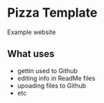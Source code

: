 # Pizza Template
  
  Example website 

## What uses
  * gettin used to Github
  * editing info in ReadMe files
  * upoading files to Github
  * etc

